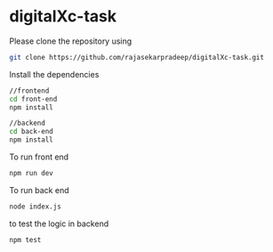 # digitalXc-task

Please clone the repository using 
```sh
git clone https://github.com/rajasekarpradeep/digitalXc-task.git
```

Install the dependencies
```sh
//frontend 
cd front-end
npm install

//backend
cd back-end
npm install

```

To run front end 
```sh
npm run dev
```

To run back end
```sh
node index.js
```

to test the logic in backend 
```sh
npm test
```
